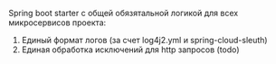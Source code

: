 Spring boot starter с общей обязятальной логикой для всех микросервисов проекта:
1. Единый формат логов (за счет log4j2.yml и spring-cloud-sleuth)
2. Единая обработка исключений для http запросов (todo)